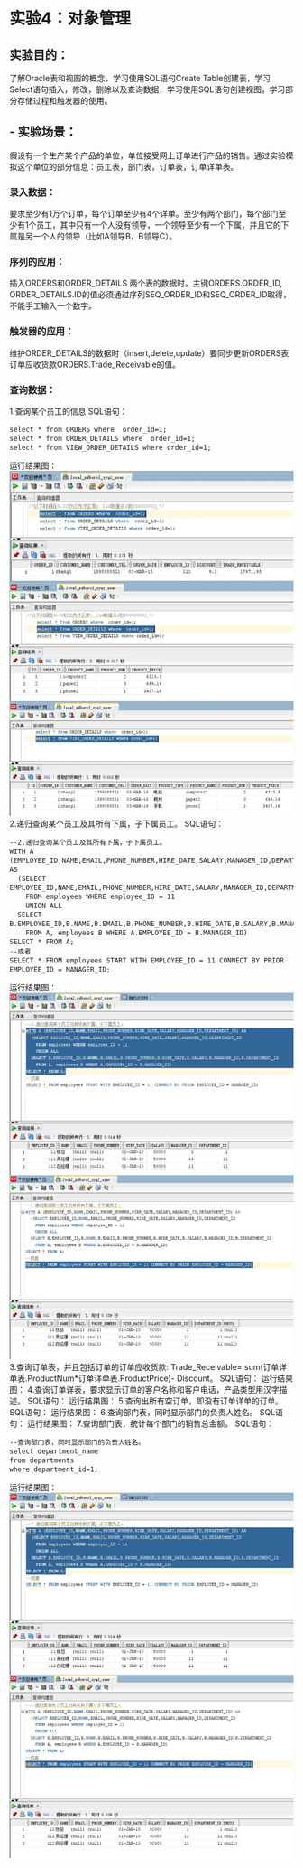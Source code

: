 # 实验4：对象管理

## 实验目的：
了解Oracle表和视图的概念，学习使用SQL语句Create Table创建表，学习Select语句插入，修改，删除以及查询数据，学习使用SQL语句创建视图，学习部分存储过程和触发器的使用。
## - 实验场景：
假设有一个生产某个产品的单位，单位接受网上订单进行产品的销售。通过实验模拟这个单位的部分信息：员工表，部门表，订单表，订单详单表。
### 录入数据：
要求至少有1万个订单，每个订单至少有4个详单。至少有两个部门，每个部门至少有1个员工，其中只有一个人没有领导，一个领导至少有一个下属，并且它的下属是另一个人的领导（比如A领导B，B领导C）。
![]()
### 序列的应用：
插入ORDERS和ORDER_DETAILS 两个表的数据时，主键ORDERS.ORDER_ID, ORDER_DETAILS.ID的值必须通过序列SEQ_ORDER_ID和SEQ_ORDER_ID取得，不能手工输入一个数字。
### 触发器的应用：
维护ORDER_DETAILS的数据时（insert,delete,update）要同步更新ORDERS表订单应收货款ORDERS.Trade_Receivable的值。
### 查询数据：
1.查询某个员工的信息
SQL语句：
```
select * from ORDERS where  order_id=1;
select * from ORDER_DETAILS where  order_id=1;
select * from VIEW_ORDER_DETAILS where order_id=1;
```
运行结果图：
![](https://github.com/ZYQHZ/ORACLE/blob/master/test4/x.jpg)
2.递归查询某个员工及其所有下属，子下属员工。
SQL语句：
```
--2.递归查询某个员工及其所有下属，子下属员工。
WITH A (EMPLOYEE_ID,NAME,EMAIL,PHONE_NUMBER,HIRE_DATE,SALARY,MANAGER_ID,DEPARTMENT_ID) AS
  (SELECT EMPLOYEE_ID,NAME,EMAIL,PHONE_NUMBER,HIRE_DATE,SALARY,MANAGER_ID,DEPARTMENT_ID
    FROM employees WHERE employee_ID = 11
    UNION ALL
  SELECT B.EMPLOYEE_ID,B.NAME,B.EMAIL,B.PHONE_NUMBER,B.HIRE_DATE,B.SALARY,B.MANAGER_ID,B.DEPARTMENT_ID
    FROM A, employees B WHERE A.EMPLOYEE_ID = B.MANAGER_ID)
SELECT * FROM A;
--或者
SELECT * FROM employees START WITH EMPLOYEE_ID = 11 CONNECT BY PRIOR EMPLOYEE_ID = MANAGER_ID;
```
运行结果图：
![](https://github.com/ZYQHZ/ORACLE/blob/master/test4/y.jpg)
3.查询订单表，并且包括订单的订单应收货款: Trade_Receivable= sum(订单详单表.ProductNum*订单详单表.ProductPrice)- Discount。
SQL语句：
运行结果图：
4.查询订单详表，要求显示订单的客户名称和客户电话，产品类型用汉字描述。
SQL语句：
运行结果图：
5.查询出所有空订单，即没有订单详单的订单。
SQL语句：
运行结果图：
6.查询部门表，同时显示部门的负责人姓名。
SQL语句：
运行结果图：
7.查询部门表，统计每个部门的销售总金额。
SQL语句：
```
--查询部门表，同时显示部门的负责人姓名。
select department_name
from departments
where department_id=1;
```
运行结果图：
![](https://github.com/ZYQHZ/ORACLE/blob/master/test4/y.jpg)


